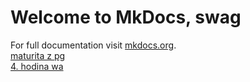 # Welcome to MkDocs, swag

For full documentation visit [mkdocs.org](https://www.mkdocs.org).  
[maturita z pg](maturita.md)  
[4. hodina wa](wa_4.md)  

